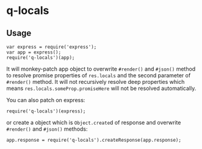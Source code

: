 q-locals
========

Usage
-----

```
var express = require('express');
var app = express();
require('q-locals')(app);
```

It will monkey-patch app object to overwrite `#render()` and `#json()` method to resolve promise properties of `res.locals` and the second parameter of `#render()` method. It will not recursively resolve deep properties which means `res.locals.someProp.promiseHere` will not be resolved automatically.

You can also patch on express:

```
require('q-locals')(express);
```

or create a object which is `Object.create`d of response and overwrite `#render()` and `#json()` methods:

```
app.response = require('q-locals').createResponse(app.response);
```
